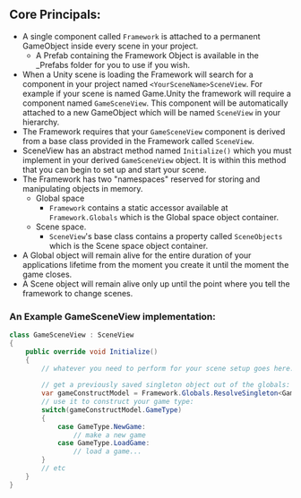 ## Core Principals:

 - A single component called `Framework` is attached to a permanent GameObject inside every scene in your project.
   * A Prefab containing the Framework Object is available in the _Prefabs folder for you to use if you wish.
 - When a Unity scene is loading the Framework will search for a component in your project named `<YourSceneName>SceneView`.  For example if your scene is named Game.Unity the framework will require a component named `GameSceneView`.  This component will be automatically attached to a new GameObject which will be named `SceneView` in your hierarchy.
 - The Framework requires that your `GameSceneView` component is derived from a base class provided in the Framework called `SceneView`.
 - SceneView has an abstract method named `Initialize()` which you must implement in your derived `GameSceneView` object.  It is within this method that you can begin to set up and start your scene.
 - The Framework has two "namespaces" reserved for storing and manipulating objects in memory.
   * Global space 
     - `Framework` contains a static accessor available at `Framework.Globals` which is the Global space object container.   
   * Scene space.  
     - `SceneView`'s base class contains a property called `SceneObjects` which is the Scene space object container.
 - A Global object will remain alive for the entire duration of your applications lifetime from the moment you create it until the moment the game closes.
 - A Scene object will remain alive only up until the point where you tell the framework to change scenes. 
 
### An Example GameSceneView implementation:

```csharp
class GameSceneView : SceneView
{
	public override void Initialize()
	{
		// whatever you need to perform for your scene setup goes here.
		
		// get a previously saved singleton object out of the globals:
		var gameConstructModel = Framework.Globals.ResolveSingleton<GameTypeConstructor>() as GameTypeConstructor;
		// use it to construct your game type:
		switch(gameConstructModel.GameType)
		{
			case GameType.NewGame:
				// make a new game
			case GameType.LoadGame:
				// load a game...
		}
		// etc
	}
}